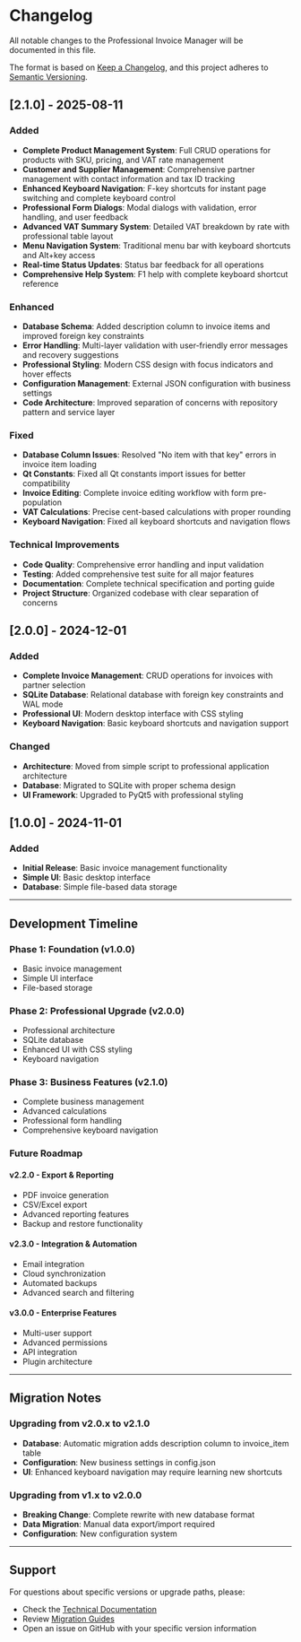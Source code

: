 # Changelog

All notable changes to the Professional Invoice Manager will be documented in this file.

The format is based on [Keep a Changelog](https://keepachangelog.com/en/1.0.0/),
and this project adheres to [Semantic Versioning](https://semver.org/spec/v2.0.0.html).

## [2.1.0] - 2025-08-11

### Added
- **Complete Product Management System**: Full CRUD operations for products with SKU, pricing, and VAT rate management
- **Customer and Supplier Management**: Comprehensive partner management with contact information and tax ID tracking
- **Enhanced Keyboard Navigation**: F-key shortcuts for instant page switching and complete keyboard control
- **Professional Form Dialogs**: Modal dialogs with validation, error handling, and user feedback
- **Advanced VAT Summary System**: Detailed VAT breakdown by rate with professional table layout
- **Menu Navigation System**: Traditional menu bar with keyboard shortcuts and Alt+key access
- **Real-time Status Updates**: Status bar feedback for all operations
- **Comprehensive Help System**: F1 help with complete keyboard shortcut reference

### Enhanced
- **Database Schema**: Added description column to invoice items and improved foreign key constraints
- **Error Handling**: Multi-layer validation with user-friendly error messages and recovery suggestions
- **Professional Styling**: Modern CSS design with focus indicators and hover effects
- **Configuration Management**: External JSON configuration with business settings
- **Code Architecture**: Improved separation of concerns with repository pattern and service layer

### Fixed
- **Database Column Issues**: Resolved "No item with that key" errors in invoice item loading
- **Qt Constants**: Fixed all Qt constants import issues for better compatibility
- **Invoice Editing**: Complete invoice editing workflow with form pre-population
- **VAT Calculations**: Precise cent-based calculations with proper rounding
- **Keyboard Navigation**: Fixed all keyboard shortcuts and navigation flows

### Technical Improvements
- **Code Quality**: Comprehensive error handling and input validation
- **Testing**: Added comprehensive test suite for all major features
- **Documentation**: Complete technical specification and porting guide
- **Project Structure**: Organized codebase with clear separation of concerns

## [2.0.0] - 2024-12-01

### Added
- **Complete Invoice Management**: CRUD operations for invoices with partner selection
- **SQLite Database**: Relational database with foreign key constraints and WAL mode
- **Professional UI**: Modern desktop interface with CSS styling
- **Keyboard Navigation**: Basic keyboard shortcuts and navigation support

### Changed
- **Architecture**: Moved from simple script to professional application architecture
- **Database**: Migrated to SQLite with proper schema design
- **UI Framework**: Upgraded to PyQt5 with professional styling

## [1.0.0] - 2024-11-01

### Added
- **Initial Release**: Basic invoice management functionality
- **Simple UI**: Basic desktop interface
- **Database**: Simple file-based data storage

---

## Development Timeline

### Phase 1: Foundation (v1.0.0)
- Basic invoice management
- Simple UI interface
- File-based storage

### Phase 2: Professional Upgrade (v2.0.0)
- Professional architecture
- SQLite database
- Enhanced UI with CSS styling
- Keyboard navigation

### Phase 3: Business Features (v2.1.0)
- Complete business management
- Advanced calculations
- Professional form handling
- Comprehensive keyboard navigation

### Future Roadmap

#### v2.2.0 - Export & Reporting
- PDF invoice generation
- CSV/Excel export
- Advanced reporting features
- Backup and restore functionality

#### v2.3.0 - Integration & Automation
- Email integration
- Cloud synchronization
- Automated backups
- Advanced search and filtering

#### v3.0.0 - Enterprise Features
- Multi-user support
- Advanced permissions
- API integration
- Plugin architecture

---

## Migration Notes

### Upgrading from v2.0.x to v2.1.0
- **Database**: Automatic migration adds description column to invoice_item table
- **Configuration**: New business settings in config.json
- **UI**: Enhanced keyboard navigation may require learning new shortcuts

### Upgrading from v1.x to v2.0.0
- **Breaking Change**: Complete rewrite with new database format
- **Data Migration**: Manual data export/import required
- **Configuration**: New configuration system

---

## Support

For questions about specific versions or upgrade paths, please:
- Check the [Technical Documentation](docs/technical-specification.md)
- Review [Migration Guides](docs/database-fixes.md)
- Open an issue on GitHub with your specific version information
